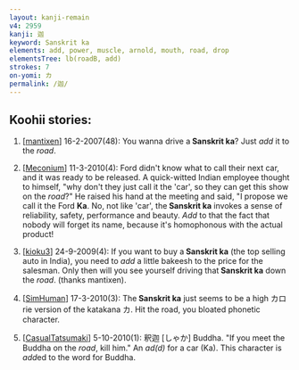 ```yaml
---
layout: kanji-remain
v4: 2959
kanji: 迦
keyword: Sanskrit ka
elements: add, power, muscle, arnold, mouth, road, drop
elementsTree: lb(roadB, add)
strokes: 7
on-yomi: カ
permalink: /迦/
---
```


## Koohii stories: 

1) [<a href="http://kanji.koohii.com/profile/mantixen">mantixen</a>] 16-2-2007(48): You wanna drive a<strong> Sanskrit ka</strong>? Just <em>add</em> it to the <em>road</em>.

2) [<a href="http://kanji.koohii.com/profile/Meconium">Meconium</a>] 11-3-2010(4): Ford didn&#039;t know what to call their next car, and it was ready to be released. A quick-witted Indian employee thought to himself, &quot;why don&#039;t they just call it the &#039;car&#039;, so they can get this show on the <em>road</em>?&quot; He raised his hand at the meeting and said, &quot;I propose we call it the Ford <strong>Ka</strong>. No, not like &#039;car&#039;, the<strong> Sanskrit ka</strong> invokes a sense of reliability, safety, performance and beauty. <em>Add</em> to that the fact that nobody will forget its name, because it&#039;s homophonous with the actual product!

3) [<a href="http://kanji.koohii.com/profile/kioku3">kioku3</a>] 24-9-2009(4): If you want to buy a<strong> Sanskrit ka</strong> (the top selling auto in India), you need to <em>add</em> a little bakeesh to the price for the salesman. Only then will you see yourself driving that<strong> Sanskrit ka</strong> down the <em>road</em>. (thanks mantixen).

4) [<a href="http://kanji.koohii.com/profile/SimHuman">SimHuman</a>] 17-3-2010(3): The<strong> Sanskrit ka</strong> just seems to be a high カロrie version of the katakana カ. Hit the road, you bloated phonetic character.

5) [<a href="http://kanji.koohii.com/profile/CasualTatsumaki">CasualTatsumaki</a>] 5-10-2010(1): 釈迦 [しゃか] Buddha. &quot;If you meet the Buddha on the <em>road</em>, kill him.&quot; An <em>ad(d)</em> for a car (Ka). This character is <em>add</em>ed to the word for Buddha.

